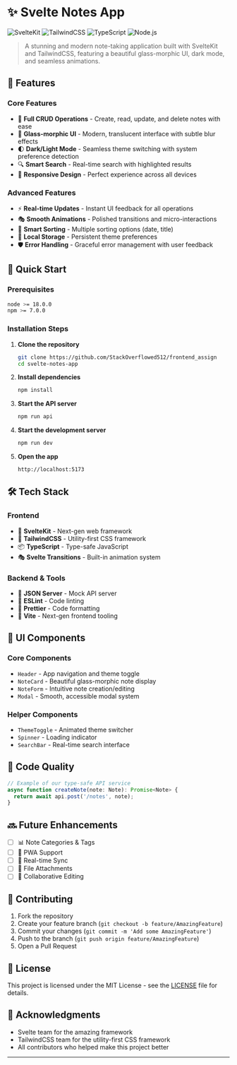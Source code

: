 # ✨ Svelte Notes App

![SvelteKit](https://img.shields.io/badge/SvelteKit-FF3E00?style=for-the-badge&logo=svelte&logoColor=white)
![TailwindCSS](https://img.shields.io/badge/Tailwind_CSS-38B2AC?style=for-the-badge&logo=tailwind-css&logoColor=white)
![TypeScript](https://img.shields.io/badge/TypeScript-007ACC?style=for-the-badge&logo=typescript&logoColor=white)
![Node.js](https://img.shields.io/badge/Node.js-43853D?style=for-the-badge&logo=node.js&logoColor=white)

> A stunning and modern note-taking application built with SvelteKit and TailwindCSS, featuring a beautiful glass-morphic UI, dark mode, and seamless animations.

## 🌟 Features

### Core Features
- 📝 **Full CRUD Operations** - Create, read, update, and delete notes with ease
- 🎨 **Glass-morphic UI** - Modern, translucent interface with subtle blur effects
- 🌓 **Dark/Light Mode** - Seamless theme switching with system preference detection
- 🔍 **Smart Search** - Real-time search with highlighted results
- 📱 **Responsive Design** - Perfect experience across all devices

### Advanced Features
- ⚡ **Real-time Updates** - Instant UI feedback for all operations
- 🎭 **Smooth Animations** - Polished transitions and micro-interactions
- 🔄 **Smart Sorting** - Multiple sorting options (date, title)
- 💾 **Local Storage** - Persistent theme preferences
- 🛡️ **Error Handling** - Graceful error management with user feedback

## 🚀 Quick Start

### Prerequisites

```bash
node >= 18.0.0
npm >= 7.0.0
```

### Installation Steps

1. **Clone the repository**
   ```bash
   git clone https://github.com/StackOverflowed512/frontend_assign
   cd svelte-notes-app
   ```

2. **Install dependencies**
   ```bash
   npm install
   ```

3. **Start the API server**
   ```bash
   npm run api
   ```

4. **Start the development server**
   ```bash
   npm run dev
   ```

5. **Open the app**
   ```
   http://localhost:5173
   ```

## 🛠️ Tech Stack

### Frontend
- 🎯 **SvelteKit** - Next-gen web framework
- 💅 **TailwindCSS** - Utility-first CSS framework
- 📦 **TypeScript** - Type-safe JavaScript
- 🎭 **Svelte Transitions** - Built-in animation system

### Backend & Tools
- 🔧 **JSON Server** - Mock API server
- 📝 **ESLint** - Code linting
- 🎨 **Prettier** - Code formatting
- 🧪 **Vite** - Next-gen frontend tooling

## 📱 UI Components

### Core Components
- `Header` - App navigation and theme toggle
- `NoteCard` - Beautiful glass-morphic note display
- `NoteForm` - Intuitive note creation/editing
- `Modal` - Smooth, accessible modal system

### Helper Components
- `ThemeToggle` - Animated theme switcher
- `Spinner` - Loading indicator
- `SearchBar` - Real-time search interface

## 🎯 Code Quality

```typescript
// Example of our type-safe API service
async function createNote(note: Note): Promise<Note> {
  return await api.post('/notes', note);
}
```

## 🔜 Future Enhancements

- [ ] 📊 Note Categories & Tags
- [ ] 📱 PWA Support
- [ ] 🔄 Real-time Sync
- [ ] 📎 File Attachments
- [ ] 👥 Collaborative Editing

## 🤝 Contributing

1. Fork the repository
2. Create your feature branch (`git checkout -b feature/AmazingFeature`)
3. Commit your changes (`git commit -m 'Add some AmazingFeature'`)
4. Push to the branch (`git push origin feature/AmazingFeature`)
5. Open a Pull Request

## 📝 License

This project is licensed under the MIT License - see the [LICENSE](LICENSE) file for details.

## 🙏 Acknowledgments

- Svelte team for the amazing framework
- TailwindCSS team for the utility-first CSS framework
- All contributors who helped make this project better

---


